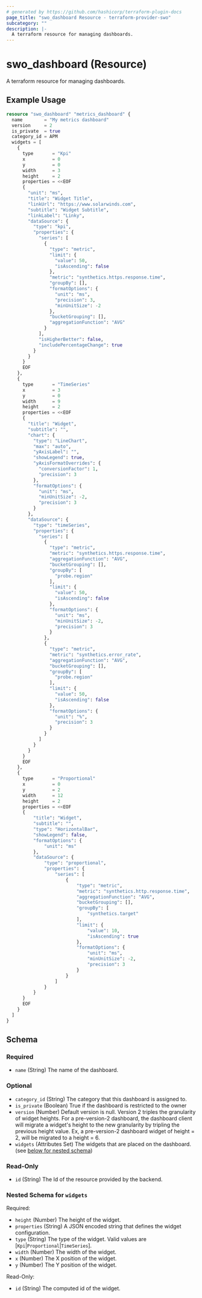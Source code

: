 ```yaml
---
# generated by https://github.com/hashicorp/terraform-plugin-docs
page_title: "swo_dashboard Resource - terraform-provider-swo"
subcategory: ""
description: |-
  A terraform resource for managing dashboards.
---
```


# swo_dashboard (Resource)

A terraform resource for managing dashboards.

## Example Usage

```terraform
resource "swo_dashboard" "metrics_dashboard" {
  name        = "My metrics dashboard"
  version     = 2
  is_private  = true
  category_id = APM
  widgets = [
    {
      type       = "Kpi"
      x          = 0
      y          = 0
      width      = 3
      height     = 2
      properties = <<EOF
      {
        "unit": "ms",
        "title": "Widget Title",
        "linkUrl": "https://www.solarwinds.com",
        "subtitle": "Widget Subtitle",
        "linkLabel": "Linky",
        "dataSource": {
          "type": "kpi",
          "properties": {
            "series": [
              {
                "type": "metric",
                "limit": {
                  "value": 50,
                  "isAscending": false
                },
                "metric": "synthetics.https.response.time",
                "groupBy": [],
                "formatOptions": {
                  "unit": "ms",
                  "precision": 3,
                  "minUnitSize": -2
                },
                "bucketGrouping": [],
                "aggregationFunction": "AVG"
              }
            ],
            "isHigherBetter": false,
            "includePercentageChange": true
          }
        }
      }
      EOF
    },
    {
      type       = "TimeSeries"
      x          = 3
      y          = 0
      width      = 9
      height     = 2
      properties = <<EOF
      {
        "title": "Widget",
        "subtitle": "",
        "chart": {
          "type": "LineChart",
          "max": "auto",
          "yAxisLabel": "",
          "showLegend": true,
          "yAxisFormatOverrides": {
            "conversionFactor": 1,
            "precision": 3
          },
          "formatOptions": {
            "unit": "ms",
            "minUnitSize": -2,
            "precision": 3
          }
        },
        "dataSource": {
          "type": "timeSeries",
          "properties": {
            "series": [
              {
                "type": "metric",
                "metric": "synthetics.https.response.time",
                "aggregationFunction": "AVG",
                "bucketGrouping": [],
                "groupBy": [
                  "probe.region"
                ],
                "limit": {
                  "value": 50,
                  "isAscending": false
                },
                "formatOptions": {
                  "unit": "ms",
                  "minUnitSize": -2,
                  "precision": 3
                }
              },
              {
                "type": "metric",
                "metric": "synthetics.error_rate",
                "aggregationFunction": "AVG",
                "bucketGrouping": [],
                "groupBy": [
                  "probe.region"
                ],
                "limit": {
                  "value": 50,
                  "isAscending": false
                },
                "formatOptions": {
                  "unit": "%",
                  "precision": 3
                }
              }
            ]
          }
        }
      }
      EOF
    },
    {
      type       = "Proportional"
      x          = 0
      y          = 2
      width      = 12
      height     = 2
      properties = <<EOF
      {
          "title": "Widget",
          "subtitle": "",
          "type": "HorizontalBar",
          "showLegend": false,
          "formatOptions": {
              "unit": "ms"
          },
          "dataSource": {
              "type": "proportional",
              "properties": {
                  "series": [
                      {
                          "type": "metric",
                          "metric": "synthetics.http.response.time",
                          "aggregationFunction": "AVG",
                          "bucketGrouping": [],
                          "groupBy": [
                              "synthetics.target"
                          ],
                          "limit": {
                              "value": 10,
                              "isAscending": true
                          },
                          "formatOptions": {
                              "unit": "ms",
                              "minUnitSize": -2,
                              "precision": 3
                          }
                      }
                  ]
              }
          }
      }
      EOF
    }
  ]
}
```

<!-- schema generated by tfplugindocs -->
## Schema

### Required

- `name` (String) The name of the dashboard.

### Optional

- `category_id` (String) The category that this dashboard is assigned to.
- `is_private` (Boolean) True if the dashboard is restricted to the owner
- `version` (Number) Default version is null. Version 2 triples the granularity of widget heights. For a pre-version-2 dashboard, the dashboard client will migrate a widget's height to the new granularity by tripling the previous height value. Ex, a pre-version-2 dashboard widget of height = 2, will be migrated to a height = 6.
- `widgets` (Attributes Set) The widgets that are placed on the dashboard. (see [below for nested schema](#nestedatt--widgets))

### Read-Only

- `id` (String) The Id of the resource provided by the backend.

<a id="nestedatt--widgets"></a>
### Nested Schema for `widgets`

Required:

- `height` (Number) The height of the widget.
- `properties` (String) A JSON encoded string that defines the widget configuration.
- `type` (String) The type of the widget. Valid values are [`Kpi`|`Proportional`|`TimeSeries`].
- `width` (Number) The width of the widget.
- `x` (Number) The X position of the widget.
- `y` (Number) The Y position of the widget.

Read-Only:

- `id` (String) The computed id of the widget.
